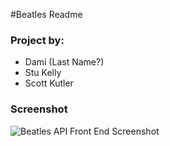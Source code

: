 #Beatles Readme

### Project by:

- Dami (Last Name?)
- Stu Kelly
- Scott Kutler

### Screenshot

![Beatles API Front End Screenshot ](https://github.com/skut21x-ga/beatles-mern-project/blob/master/beatles-mern/src/img/screenshot.png?raw=true" "Screenshot")
